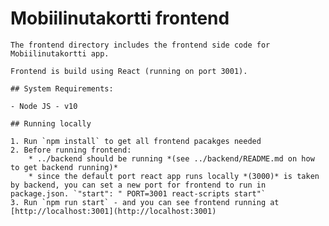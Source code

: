 # Mobiilinutakortti frontend
    
    The frontend directory includes the frontend side code for Mobiilinutakortti app.
    
    Frontend is build using React (running on port 3001).
    
    ## System Requirements:
    
    - Node JS - v10
    
    ## Running locally
    
    1. Run `npm install` to get all frontend pacakges needed
    2. Before running frontend:
        * ../backend should be running *(see ../backend/README.md on how to get backend running)*
        * since the default port react app runs locally *(3000)* is taken by backend, you can set a new port for frontend to run in package.json. `"start": " PORT=3001 react-scripts start"`
    3. Run `npm run start` - and you can see frontend running at [http://localhost:3001](http://localhost:3001)